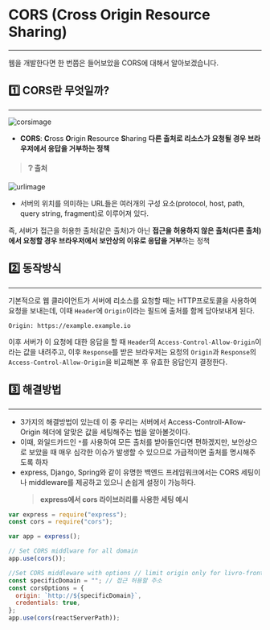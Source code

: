 # CORS (Cross Origin Resource Sharing)

---

웹을 개발한다면 한 번쯤은 들어보았을 CORS에 대해서 알아보겠습니다.

## 1️⃣ CORS란 무엇일까?

---

![corsimage](https://t1.daumcdn.net/cfile/tistory/256C904258CB85E01E)

- **CORS**: **C**ross **O**rigin **R**esource **S**haring
  **다른 출처로 리소스가 요청될 경우 브라우저에서 응답을 거부하는 정책**

> #### ❔ 출처

![urlimage](https://evan-moon.github.io/static/e25190005d12938c253cc72ca06777b1/6af66/uri-structure.png)

- 서버의 위치를 의미하는 URL들은 여러개의 구성 요소(protocol, host, path, query string, fragment)로 이루어져 있다.

즉, 서버가 접근을 허용한 출처(같은 출처)가 아닌 **접근을 허용하지 않은 출처(다른 출처)에서 요청할 경우 브라우저에서 보안상의 이유로 응답을 거부**하는 정책

## 2️⃣ 동작방식

---

기본적으로 웹 클라이언트가 서버에 리소스를 요청할 때는 HTTP프로토콜을 사용하여 요청을 보내는데, 이때 `Header`에 `Origin`이라는 필드에 출처를 함께 담아보내게 된다.

```
Origin: https://example.example.io
```

이후 서버가 이 요청에 대한 응답을 할 때 `Header`의 `Access-Control-Allow-Origin`이라는 값을 내려주고, 이후 `Response`를 받은 브라우저는 요청의 `Origin`과 `Response`의 `Access-Control-Allow-Origin`을 비교해본 후 유효한 응답인지 결정한다.

## 3️⃣ 해결방법

---

- 3가지의 해결방법이 있는데 이 중 우리는 서버에서 Access-Controll-Allow-Origin 헤더에 알맞은 값을 세팅해주는 법을 알아볼것이다.
- 이때, 와일드카드인 `*`를 사용하여 모든 출처를 받아들인다면 편하겠지만, 보안상으로 보았을 때 매우 심각한 이슈가 발생할 수 있으므로 가급적이면 출처를 명시해주도록 하자
- express, Django, Spring와 같이 유명한 백엔드 프레임워크에서는 CORS 세팅이나 middleware를 제공하고 있으니 손쉽게 설정이 가능하다.
  > **express에서 cors 라이브러리를 사용한 세팅 예시**

```javascript
var express = require("express");
const cors = require("cors");

var app = express();

// Set CORS middlware for all domain
app.use(cors());

//Set CORS middleware with options // limit origin only for livro-frontend server
const specificDomain = ""; // 접근 허용할 주소
const corsOptions = {
  origin: `http://${specificDomain}`,
  credentials: true,
};
app.use(cors(reactServerPath));
```
